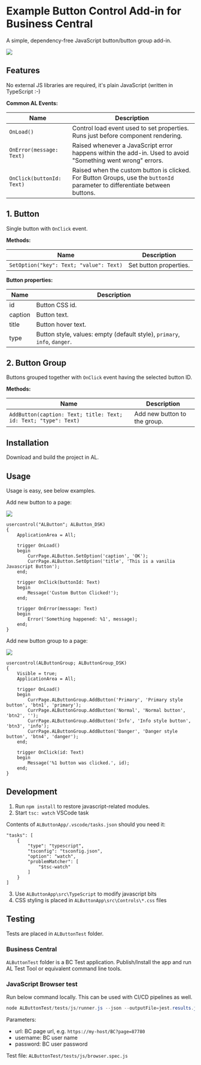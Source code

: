 # Example Button Control Add-in for Business Central

A simple, dependency-free JavaScript button/button group add-in.

![](https://raw.githubusercontent.com/dynasist/al-button/master/media/screenshot.png)

## Features

No external JS libraries are required, it's plain JavaScript (written in TypeScript :-)

**Common AL Events:**

|Name    |Description|
|--------|-----------|
|`OnLoad()`|Control load event used to set properties. Runs just before component rendering. |
|`OnError(message: Text)`|Raised whenever a JavaScript error happens within the add-in. Used to avoid "Something went wrong" errors. |
|`OnClick(buttonId: Text)`|Raised when the custom button is clicked. For Button Groups, use the `buttonId` parameter to differentiate between buttons. |

## 1. Button

Single button with `OnClick` event.

**Methods:**

|Name    |Description|
|--------|-----------|
|`SetOption("key": Text; "value": Text)`|Set button properties. |

**Button properties:**

|Name    |Description|
|--------|-----------|
|id|Button CSS id. |
|caption|Button text. |
|title|Button hover text. |
|type|Button style, values: empty (default style), `primary`, `info`, `danger`. |


## 2. Button Group

Buttons grouped together with `OnClick` event having the selected button ID.

**Methods:**

|Name    |Description|
|--------|-----------|
|`AddButton(caption: Text; title: Text; id: Text; "type": Text)`|Add new button to the group. |


## Installation

Download and build the project in AL.

## Usage

Usage is easy, see below examples.

Add new button to a page:

![](https://raw.githubusercontent.com/dynasist/al-button/master/media/button.png)

```
usercontrol("ALButton"; ALButton_DSK)
{
    ApplicationArea = All;

    trigger OnLoad()
    begin
        CurrPage.ALButton.SetOption('caption', 'OK');
        CurrPage.ALButton.SetOption('title', 'This is a vanilia Javascript Button');
    end;

    trigger OnClick(buttonId: Text)
    begin
        Message('Custom Button Clicked!');
    end;

    trigger OnError(message: Text)
    begin 
        Error('Something happened: %1', message);
    end;
}
```

Add new button group to a page:

![](https://raw.githubusercontent.com/dynasist/al-button/master/media/buttongroup.png)

```
usercontrol(ALButtonGroup; ALButtonGroup_DSK)
{
    Visible = true;
    ApplicationArea = All;

    trigger OnLoad()
    begin
        CurrPage.ALButtonGroup.AddButton('Primary', 'Primary style button', 'btn1', 'primary');
        CurrPage.ALButtonGroup.AddButton('Normal', 'Normal button', 'btn2', '');
        CurrPage.ALButtonGroup.AddButton('Info', 'Info style button', 'btn3', 'info');
        CurrPage.ALButtonGroup.AddButton('Danger', 'Danger style button', 'btn4', 'danger');
    end;

    trigger OnClick(id: Text)
    begin
        Message('%1 button was clicked.', id);
    end;
}
```

## Development

1. Run `npm install` to restore javascript-related modules.
2. Start `tsc: watch` VSCode task

Contents of `ALButtonApp/.vscode/tasks.json` should you need it:
```
"tasks": [
    {
        "type": "typescript",
        "tsconfig": "tsconfig.json",
        "option": "watch",
        "problemMatcher": [
            "$tsc-watch"
        ]
    }
]
```

3. Use `ALButtonApp\src\TypeScript` to modify javascript bits
4. CSS styling is placed in `ALButtonApp\src\Controls\*.css` files

## Testing

Tests are placed in `ALButtonTest` folder.

### Business Central

`ALButtonTest` folder is a BC Test application. Publish/Install the app and run AL Test Tool or equivalent command line tools.

### JavaScript Browser test

Run below command locally. This can be used with CI/CD pipelines as well.

```powershell
node ALButtonTest/tests/js/runner.js --json --outputFile=jest.results.json --url "<url>" --username <name> --password <pass>
```

Parameters:
- url: BC page url, e.g. `https://my-host/BC?page=87780`
- username: BC user name
- password: BC user password

Test file: `ALButtonTest/tests/js/browser.spec.js`


